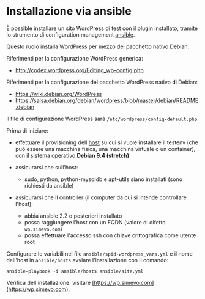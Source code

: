 # Installazione via ansible

È possible installare un sito WordPress di test con il plugin installato, tramite lo strumento di configuration management [ansible](https://www.ansible.com/).

Questo ruolo installa WordPress per mezzo del pacchetto nativo Debian.

Riferimenti per la configurazione WordPress generica:
- http://codex.wordpress.org/Editing_wp-config.php

Riferimenti per la configurazione del pacchetto WordPress nativo di Debian:
- https://wiki.debian.org/WordPress
- https://salsa.debian.org/debian/wordpress/blob/master/debian/README.debian

Il file di configurazione WordPress sarà `/etc/wordpress/config-default.php`.

Prima di iniziare:

- effettuare il provisioning dell'[host](https://docs.ansible.com/ansible/devel/reference_appendices/glossary.html#term-host) su cui si vuole installare il testenv (che può essere una macchina fisica, una macchina virtuale o un container), con il sistema operativo **Debian 9.4 (stretch)**

- assicurarsi che sull'host:
  - sudo, python, python-mysqldb e apt-utils siano installati (sono richiesti da ansible)

- assicurarsi che il controller (il computer da cui si intende controllare l'host):
  - abbia ansible 2.2 o posteriori installato
  - possa raggiungere l'host con un FQDN (valore di difetto `wp.simevo.com`)
  - possa effettuare l'accesso ssh con chiave crittografica come utente root

Configurare le variabili nel file `ansible/spid-wordpress_vars.yml` e il nome dell'host in `ansible/hosts` avviare l'installazione con il comando:
```
ansible-playbook -i ansible/hosts ansible/site.yml
```

Verifica dell'installazione: visitare [https://wp.simevo.com](https://wp.simevo.com).
